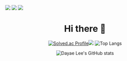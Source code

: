 <a href="https://dayae-dev.tistory.com/"><img src="https://img.shields.io/badge/Tistory-000000?style=flat-square&logo=Tistory&logoColor=white&link=https://dayae-dev.tistory.com"/></a> <a href="mailto:dayae.dev@gmail.com"><img src="https://img.shields.io/badge/Gmail-EA4335?style=flat-square&logo=Gmail&logoColor=white&link=mailto:dayae.dev@gmail.com"/></a> <a href="https://www.linkedin.com/in/dayae-lee-963775197"><img src="https://img.shields.io/badge/linkedin-0A66C2?style=flat-square&logo=linkedin&logoColor=white&link=https://www.linkedin.com/in/dayae-lee-963775197"/></a> 

<h1 align="center"> Hi there 👋 <img alt="" title="Views" align="right" src="https://komarev.com/ghpvc/?username=dayaelee&style=for-the-badge&color=ff69b4"></h1>

    



<!--
**dayaelee/dayaelee** is a ✨ _special_ ✨ repository because its `README.md` (this file) appears on your GitHub profile.

Here are some ideas to get you started:

- 🔭 I’m currently working on ...
- 🌱 I’m currently learning ...
- 👯 I’m looking to collaborate on ...
- 🤔 I’m looking for help with ...
- 💬 Ask me about ...
- 📫 How to reach me: ...
- 😄 Pronouns: ...
- ⚡ Fun fact: ...
-->
<div align="center">
  
[![Solved.ac Profile](http://mazassumnida.wtf/api/v2/generate_badge?boj=dlektkfkd)](https://solved.ac/dlektkfkd/)<img src="http://mazandi.herokuapp.com/api?handle=dlektkfkd&theme=dark"/>
![Top Langs](https://github-readme-stats.vercel.app/api/top-langs/?username=dayaelee&&hide_progress=true)

![Dayae Lee's GitHub stats](https://github-readme-stats.vercel.app/api?username=dayaelee&show_icons=true&theme=panda)


</div>

